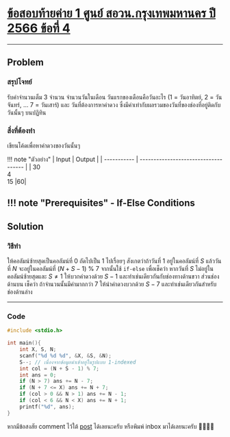 # [ข้อสอบท้ายค่าย 1 ศูนย์ สอวน.กรุงเทพมหานคร ปี 2566 ข้อที่ 4](https://grader.gchan.moe/problemset/c1_bkk66_4)

---

## Problem

### สรุปโจทย์

รับค่าจำนวนเต็ม 3 จำนวน จำนวนวันในเดือน วันแรกของเดือนคือวันอะไร (1 = วันอาทิตย์, 2 = วันจันทร์, ... 7 = วันเสาร์) และ วันที่ต้องการหาค่าดวง ซึ่งมีค่าเท่ากับผลรวมของวันที่ของช่องที่อยู่ติดกับวันนั้นๆ บนปฏิทิน

### สิ่งที่ต้องทำ

เขียนโค้ดเพื่อหาค่าดวงของวันนั้นๆ

!!! note "ตัวอย่าง"
    | Input      | Output                          |
    | ----------- | ------------------------------------ |
    | 30<br>4<br>15       |60|

!!! note "Prerequisites"
    - If-Else Conditions
---

## Solution

### วิธีทำ

ให้คอลัมน์ซ้ายสุดเป็นคอลัมน์ที่ 0 ถัดไปเป็น 1 ไปเรื่อยๆ สังเกตว่าถ้าวันที่ 1 อยู่ในคอลัมน์ที่ $S$ แล้ววันที่ $N$ จะอยู่ในคอลัมน์ที่ $(N + S - 1)$ $\%$ $7$ จากนั้นใช้ `if-else` เพื่อเช็คว่า หากวันที่ $S$ ไม่อยู่ในคอลัมน์ซ้ายสุดและ $S \neq 1$ ให้บวกค่าดวงด้วย $S-1$ และทำเช่นเดียวกันกับช่องทางด้านขวา ส่วนช่องด้านบน เช็คว่า ถ้าจำนวนนั้นมีค่ามากกว่า 7 ให้นำค่าดวงบวกด้วย $S - 7$ และทำเช่นเดียวกันสำหรับช่องด้านล่าง

---

### Code

```cpp title="posn1_66_bkk_p4.cpp"
#include <stdio.h>

int main(){
    int X, S, N;
    scanf("%d %d %d", &X, &S, &N);
    S--; // เนื่องจากข้อมูลนำเข้าอยู่ในรูปแบบ 1-indexed
    int col = (N + S - 1) % 7;
    int ans = 0;
    if (N > 7) ans += N - 7;
    if (N + 7 <= X) ans += N + 7;
    if (col > 0 && N > 1) ans += N - 1;
    if (col < 6 && N < X) ans += N + 1;
    printf("%d", ans);
}
```

หากมีข้อสงสัย comment ไว้ใต้ [post]() ได้เลยนะครับ หรือพิมพ์ inbox มาได้เลยนะครับ 🙇‍♂️🙇‍♂️
